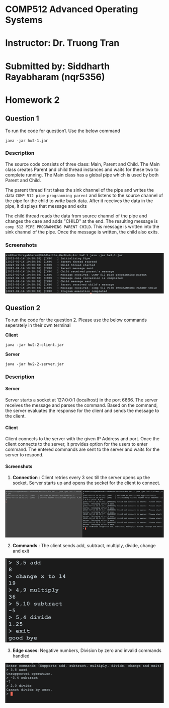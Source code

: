 # COMP512 Advanced Operating Systems

# Instructor: Dr. Truong Tran

# Submitted by: Siddharth Rayabharam (nqr5356)

# Homework 2


## Question 1

To run the code for question1. Use the below command

```
java -jar hw2-1.jar
```
### Description

The source code consists of three class: Main, Parent and Child. The Main class creates Parent and child thread instances and waits for these two to complete running. The Main class has a global pipe which is used by both Parent and Child.

The parent thread first takes the sink channel of the pipe and writes the data `COMP 512 pipe programming parent` and listens to the source channel of the pipe for the child to write back data. After it receives the data in the pipe, it displays that message and exits

The child thread reads the data from source channel  of the pipe and changes the case and adds "CHILD" at the end. The resulting message is `comp 512 PIPE PROGRAMMING PARENT CHILD`. This message is written into the sink channel of the pipe. Once the message is written, the child also exits.

### Screenshots

![Question 1 Output](./screenshots/2-1.png)

## Question 2

To run the code for the question 2. Please use the below commands seperately in their own terminal

**Client**
```
java -jar hw2-2-client.jar
```

**Server**
```
java -jar hw2-2-server.jar
```

### Description

#### Server

Server starts a socket at 127:0:0:1 (localhost) in the port 6666. The server receives the message and parses the command. Based on the command, the server evaluates the response for the client and sends the message to the client.

#### Client

Client connects to the server with the given IP Address and port. Once the client connects to the server, it provides option for the users to enter command. The entered commands are sent to the server and waits for the server to respond.

#### Screenshots

1) **Connection** : Client retries every 3 sec till the server opens up the socket. Server starts up and opens the socket for the client to connect.

![Question 2 connection](./screenshots/hw2-2-connect.png)

2) **Commands** : The client sends add, subtract, multiply, divide, change and exit

![Question 2 commands](./screenshots/hw2-2-commands.png)

3) **Edge cases**: Negative numbers, Division by zero and invalid commands handled

![Question 2 edge](./screenshots/hw2-2-edges.png)

